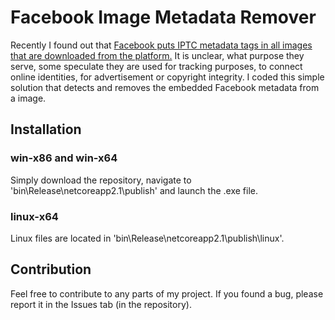 # Facebook Image Metadata Remover

Recently I found out that [Facebook puts IPTC metadata tags in all images that are downloaded from the platform.](https://twitter.com/oasace/status/1149181539000864769) It is unclear, what purpose they serve, 
some speculate they are used for tracking purposes, to connect online identities, for advertisement or copyright integrity.
I coded this simple solution that detects and removes the embedded Facebook metadata from a image.

## Installation

### win-x86 and win-x64
Simply download the repository, navigate to 'bin\Release\netcoreapp2.1\publish' and launch the .exe file.

### linux-x64
Linux files are located in 'bin\Release\netcoreapp2.1\publish\linux'.

## Contribution
Feel free to contribute to any parts of my project. If you found a bug, please report it in the Issues tab (in the repository).


